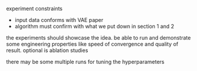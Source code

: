 experiment constraints

* input data conforms with VAE paper
* algorithm must confirm with what we put down in section 1 and 2

the experiments should showcase the idea. be able to run and demonstrate some engineering properties like speed of convergence and quality of result. optional is ablation studies

there may be some multiple runs for tuning the hyperparameters&#x20;